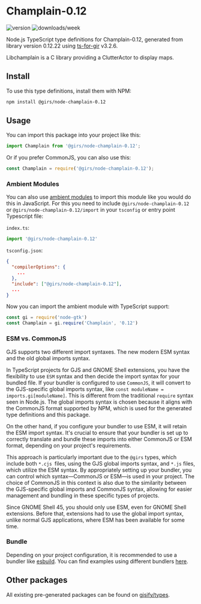 
# Champlain-0.12

![version](https://img.shields.io/npm/v/@girs/node-champlain-0.12)
![downloads/week](https://img.shields.io/npm/dw/@girs/node-champlain-0.12)


Node.js TypeScript type definitions for Champlain-0.12, generated from library version 0.12.22 using [ts-for-gir](https://github.com/gjsify/ts-for-gir) v3.2.6.

Libchamplain is a C library providing a ClutterActor to display maps.

## Install

To use this type definitions, install them with NPM:
```bash
npm install @girs/node-champlain-0.12
```

## Usage

You can import this package into your project like this:
```ts
import Champlain from '@girs/node-champlain-0.12';
```

Or if you prefer CommonJS, you can also use this:
```ts
const Champlain = require('@girs/node-champlain-0.12');
```

### Ambient Modules

You can also use [ambient modules](https://github.com/gjsify/ts-for-gir/tree/main/packages/cli#ambient-modules) to import this module like you would do this in JavaScript.
For this you need to include `@girs/node-champlain-0.12` or `@girs/node-champlain-0.12/import` in your `tsconfig` or entry point Typescript file:

`index.ts`:
```ts
import '@girs/node-champlain-0.12'
```

`tsconfig.json`:
```json
{
  "compilerOptions": {
    ...
  },
  "include": ["@girs/node-champlain-0.12"],
  ...
}
```

Now you can import the ambient module with TypeScript support: 

```ts
const gi = require('node-gtk')
const Champlain = gi.require('Champlain', '0.12')
```



### ESM vs. CommonJS

GJS supports two different import syntaxes. The new modern ESM syntax and the old global imports syntax.

In TypeScript projects for GJS and GNOME Shell extensions, you have the flexibility to use `ESM` syntax and then decide the import syntax for your bundled file. If your bundler is configured to use `CommonJS`, it will convert to the GJS-specific global imports syntax, like `const moduleName = imports.gi[moduleName]`. This is different from the traditional `require` syntax seen in Node.js. The global imports syntax is chosen because it aligns with the CommonJS format supported by NPM, which is used for the generated type definitions and this package.

On the other hand, if you configure your bundler to use ESM, it will retain the ESM import syntax. It's crucial to ensure that your bundler is set up to correctly translate and bundle these imports into either CommonJS or ESM format, depending on your project's requirements.

This approach is particularly important due to the `@girs` types, which include both `*.cjs `files, using the GJS global imports syntax, and `*.js` files, which utilize the ESM syntax. By appropriately setting up your bundler, you can control which syntax—CommonJS or ESM—is used in your project. The choice of CommonJS in this context is also due to the similarity between the GJS-specific global imports and CommonJS syntax, allowing for easier management and bundling in these specific types of projects.

Since GNOME Shell 45, you should only use ESM, even for GNOME Shell extensions. Before that, extensions had to use the global import syntax, unlike normal GJS applications, where ESM has been available for some time.

### Bundle

Depending on your project configuration, it is recommended to use a bundler like [esbuild](https://esbuild.github.io/). You can find examples using different bundlers [here](https://github.com/gjsify/ts-for-gir/tree/main/examples).

## Other packages

All existing pre-generated packages can be found on [gjsify/types](https://github.com/gjsify/types).


